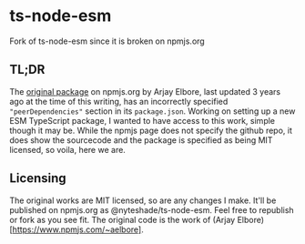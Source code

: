 # ts-node-esm
Fork of ts-node-esm since it is broken on npmjs.org

## TL;DR
The [original package](https://www.npmjs.com/package/ts-node-esm/v/0.0.6) on npmjs.org by Arjay Elbore, last updated 3 years ago at the time of this writing, has an incorrectly specified `"peerDependencies"` section in its `package.json`. Working on setting up a new ESM TypeScript package, I wanted to have access to this work, simple though it may be. While the npmjs page does not specify the github repo, it does show the sourcecode and the package is specified as being MIT licensed, so voila, here we are.

## Licensing
The original works are MIT licensed, so are any changes I make. It'll be published on npmjs.org as @nyteshade/ts-node-esm. Feel free to republish or fork as you see fit. The original code is the work of (Arjay Elbore)[https://www.npmjs.com/~aelbore]. 
